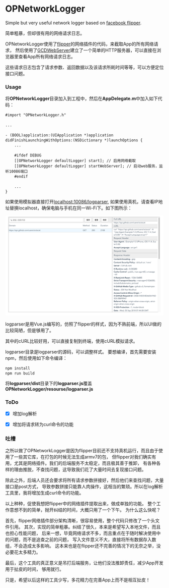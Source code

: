 # OPNetworkLogger

Simple but very useful network logger based on [facebook flipper](https://github.com/facebook/flipper).

简单粗暴，但却很有用的网络请求日志。

OPNetworkLogger使用了[flipper](https://github.com/facebook/flipper)的网络插件的代码，来截取App的所有网络请求，
然后使用了[GCDWebServer](https://github.com/swisspol/GCDWebServer)建立了一个简单的HTTP服务器，可以直接在浏览器里查看App所有网络请求日志。

这些请求日志包含了请求参数、返回数据以及该请求所耗时间等等，可以方便定位接口问题。


### Usage

将**OPNetworkLogger**目录加入到工程中，然后在**AppDelegate.m**中加入如下代码：

    #import "OPNetworkLogger.h"

    ...

    - (BOOL)application:(UIApplication *)application didFinishLaunchingWithOptions:(NSDictionary *)launchOptions {
        ...

        #ifdef DEBUG
        [[OPNetworkLogger defaultLogger] start]; // 启用网络截取
        [[OPNetworkLogger defaultLogger] startWebServer]; // 启动web服务，监听10086端口
        #endif

        ...
    }

如果使用模拟器直接打开[localhost:10086/logparser](http://localhost:10086/logparser), 如果使用真机，请查看IP地址替换localhost，确保电脑与手机在同一Wi-Fi下。如下图所示：

![](./logparser.png)

logparser是用Vue.js编写的，仿照了flipper的样式，因为不熟前端，所以UI做的比较简陋，但是够用了。

其中的cURL比较好用，可以直接复制到终端，使用cURL模拟请求。

logparser目录是logparser的源码，可以调整样式。
要想编译，首先需要安装npm，然后使用如下命令编译：

    npm install
    npm run build

将**logparser/dist**目录下的**logparser.js**覆盖**OPNetworkLogger/resourse/logparser.js**

### ToDo


- [x] 增加log解析
- [x] 增加将请求转为curl命令的功能


### 吐槽

之所以做了OPNetworkLogger是因为flipper目前还不支持真机运行，而且由于使用了一些其它库，在打包的时候无法生成armv7的包，
但flipper对我们确实有用，尤其是网络插件。我们的后端服务不太稳定，而且极其善于推卸，
有各种各样的理由推脱，不查找问题，这导致我们花了大量时间去复现接口问题。

除此之外，后端人员还会要求将所有请求参数拼接好，然后他们来查找问题，大量接口是post方式，
导致参数拼接只能靠人肉操作，这相当的繁琐。所以在log解析工具里，我将增加生成curl命令的功能。

以上种种，促使我想把flipper中的网络插件提取出来，做成单独的功能。
整个工作意想不到的简单，抛开纠结的时间，大概只用了一个下午。
为什么这么快呢？

首先，flipper网络插件部分架构清晰，很容易使用，整个代码只修改了一个头文件引用。
其次，实现的简单粗暴。纠结了很久，本来是希望写入本地文件，而且也担心性能问题，
后来一想，毕竟网络请求不多，而且重点在于随时解决使用中的问题，而不是追查之前的问题，
写入文件意义不大，直接将所有数据存入数组，不会造成太多影响。
这本来也是在flipper还不完善的情况下的无奈之举，没必要花太多精力。

最后，这个工具的真正意义是吊打后端服务，让他们没法推卸责任，减少App开发用于扯皮的时间，
够用就行。

只是，希望以后这样的工具少写，多花精力在完善App上而不是相互扯皮！
